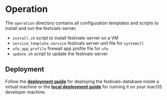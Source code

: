 # Operation

The `operation` directory contains all configuration templates and scripts to install and run the festvials-server.

* `install.sh` script to install festvials-server on a VM
* `service_template.service` festivals server unit file for `systemctl`
* `ufw_app_profile` firewall app profile file for `ufw`
* `update.sh` script to update the festivals-server

## Deployment

Follow the [**deployment guide**](DEPLOYMENT.md) for deploying the festivals-database inside a virtual machine or the [**local deployment guide**](./local/README.md) for running it on your macOS developer machine.
